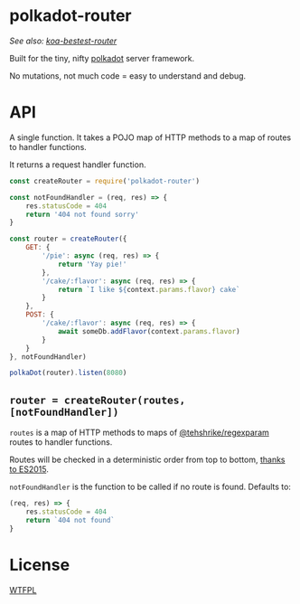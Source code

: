 # polkadot-router

*See also: [koa-bestest-router](https://github.com/TehShrike/koa-bestest-router)*

Built for the tiny, nifty [polkadot](https://github.com/lukeed/polkadot) server framework.

No mutations, not much code = easy to understand and debug.

# API

A single function.  It takes a POJO map of HTTP methods to a map of routes to handler functions.

It returns a request handler function.

```js
const createRouter = require('polkadot-router')

const notFoundHandler = (req, res) => {
	res.statusCode = 404
	return '404 not found sorry'
}

const router = createRouter({
	GET: {
		'/pie': async (req, res) => {
			return 'Yay pie!'
		},
		'/cake/:flavor': async (req, res) => {
			return `I like ${context.params.flavor} cake`
		}
	},
	POST: {
		'/cake/:flavor': async (req, res) => {
			await someDb.addFlavor(context.params.flavor)
		}
	}
}, notFoundHandler)

polkaDot(router).listen(8080)
```

## `router = createRouter(routes, [notFoundHandler])`

`routes` is a map of HTTP methods to maps of [@tehshrike/regexparam](https://github.com/TehShrike/regexparam) routes to handler functions.

Routes will be checked in a deterministic order from top to bottom, [thanks to ES2015](http://stackoverflow.com/questions/30076219/does-es6-introduce-a-well-defined-order-of-enumeration-for-object-properties).

`notFoundHandler` is the function to be called if no route is found.  Defaults to:

```js
(req, res) => {
	res.statusCode = 404
	return `404 not found`
}
```

# License

[WTFPL](http://wtfpl2.com)
